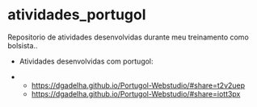 # atividades_portugol
Repositorio de atividades desenvolvidas durante meu treinamento como bolsista..

- Atividades desenvolvidas com portugol:

- - https://dgadelha.github.io/Portugol-Webstudio/#share=t2v2uep
  - https://dgadelha.github.io/Portugol-Webstudio/#share=iott3px

